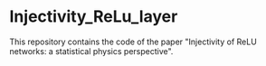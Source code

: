 # Injectivity_ReLu_layer
This repository contains the code of the paper "Injectivity of ReLU networks: a statistical physics perspective". 
